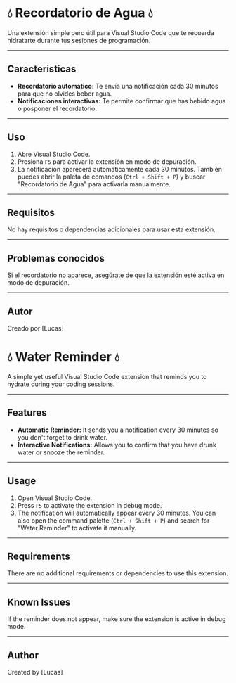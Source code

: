 # 💧 Recordatorio de Agua 💧

Una extensión simple pero útil para Visual Studio Code que te recuerda hidratarte durante tus sesiones de programación.

---

## Características

* **Recordatorio automático:** Te envía una notificación cada 30 minutos para que no olvides beber agua.
* **Notificaciones interactivas:** Te permite confirmar que has bebido agua o posponer el recordatorio.

---

## Uso

1.  Abre Visual Studio Code.
2.  Presiona `F5` para activar la extensión en modo de depuración.
3.  La notificación aparecerá automáticamente cada 30 minutos. También puedes abrir la paleta de comandos (`Ctrl + Shift + P`) y buscar "Recordatorio de Agua" para activarla manualmente.

---

## Requisitos

No hay requisitos o dependencias adicionales para usar esta extensión.

---

## Problemas conocidos

Si el recordatorio no aparece, asegúrate de que la extensión esté activa en modo de depuración.

---

## Autor

Creado por [Lucas]



# 💧 Water Reminder 💧

A simple yet useful Visual Studio Code extension that reminds you to hydrate during your coding sessions.

---

## Features

* **Automatic Reminder:** It sends you a notification every 30 minutes so you don't forget to drink water.
* **Interactive Notifications:** Allows you to confirm that you have drunk water or snooze the reminder.

---

## Usage

1.  Open Visual Studio Code.
2.  Press `F5` to activate the extension in debug mode.
3.  The notification will automatically appear every 30 minutes. You can also open the command palette (`Ctrl + Shift + P`) and search for "Water Reminder" to activate it manually.

---

## Requirements

There are no additional requirements or dependencies to use this extension.

---

## Known Issues

If the reminder does not appear, make sure the extension is active in debug mode.

---

## Author

Created by [Lucas]
